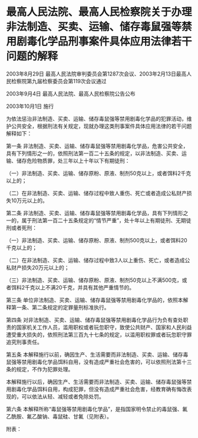 # 最高人民法院、最高人民检察院关于办理非法制造、买卖、运输、储存毒鼠强等禁用剧毒化学品刑事案件具体应用法律若干问题的解释

2003年8月29日 最高人民法院审判委员会第1287次会议、2003年2月13日最高人民检察院第九届检察委员会第119次会议通过

2003年9月4日 最高人民法院、最高人民检察院公告公布

2003年10月1日 施行

为依法惩治非法制造、买卖、运输、储存毒鼠强等禁用剧毒化学品的犯罪活动，维护公共安全，根据刑法有关规定，现就办理这类刑事案件具体应用法律的若干问题解释如下：

第一条 非法制造、买卖、运输、储存毒鼠强等禁用剧毒化学品，危害公共安全，具有下列情形之一的，依照刑法第一百二十五条的规定，以非法制造、买卖、运输、储存危险物质罪，处三年以上十年以下有期徒刑：

（一）非法制造、买卖、运输、储存原粉、原液、制剂50克以上，或者饵料2千克以上的；

（二）在非法制造、买卖、运输、储存过程中致人重伤、死亡或者造成公私财产损失10万元以上的。

第二条 非法制造、买卖、运输、储存毒鼠强等禁用剧毒化学品，具有下列情形之一的，属于刑法第一百二十五条规定的“情节严重”，处十年以上有期徒刑、无期徒刑或者死刑：

（一）非法制造、买卖、运输、储存原粉、原液、制剂500克以上，或者饵料20千克以上的；

（二）在非法制造、买卖、运输、储存过程中致3人以上重伤、死亡，或者造成公私财产损失20万元以上的；

（三）非法制造、买卖、运输、储存原粉、原液、制剂50克以上不满500克，或者饵料2千克以上不满20千克，并具有其他严重情节的。

第三条 单位非法制造、买卖、运输、储存毒鼠强等禁用剧毒化学品的，依照本解释第一条、第二条规定的定罪量刑标准执行。

第四条 对非法制造、买卖、运输、储存毒鼠强等禁用剧毒化学品行为负有查处职责的国家机关工作人员，滥用职权或者玩忽职守，致使公共财产、国家和人民利益遭受重大损失的，依照刑法第三百九十七条的规定，以滥用职权罪或者玩忽职守罪追究刑事责任。

第五条 本解释施行以前，确因生产、生活需要而非法制造、买卖、运输、储存毒鼠强等禁用剧毒化学品饵料自用，没有造成严重社会危害的，可以依照刑法第十三条的规定，不作为犯罪处理。

本解释施行以后，确因生产、生活需要而非法制造、买卖、运输、储存毒鼠强等禁用剧毒化学品饵料自用，构成犯罪，但没有造成严重社会危害，经教育确有悔改表现的，可以依法从轻、减轻或者免除处罚。

第六条 本解释所称“毒鼠强等禁用剧毒化学品”，是指国家明令禁止的毒鼠强、氟乙酰胺、氟乙酸钠、毒鼠硅、甘氟（见附表）。

附表：
